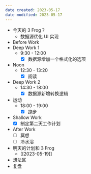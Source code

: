 ```yaml
---
date created: 2023-05-17 
date modified: 2023-05-17
---
```

- 今天的 3 Frog？
	- 数据源优化 UI 实现
- Before Work
- Deep Work 1
	- 9:30 - 12:00
		- [x] 数据源增加一个格式化的选项
- Noon
	- 12:30 - 13:20
		- [x] 阅读
- Deep Work 2
	- 14:30 - 18:00
		- [x] 数据源新增转换逻辑
- 运动
	- 18:00 - 19:00
		- [x] 跑步
- Shallow Work
	- [x] 制定第二天工作计划
- After Work
	- [ ] 冥想
	- [ ] 冷水浴
- 明天的计划和 3 Frog
	- [[2023-05-19]]
- 想法区
- 复盘
